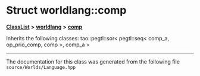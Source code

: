 

# Struct worldlang::comp



[**ClassList**](annotated.md) **>** [**worldlang**](namespaceworldlang.md) **>** [**comp**](structworldlang_1_1comp.md)








Inherits the following classes: tao::pegtl::sor< pegtl::seq< comp_a, op_prio_comp, comp >, comp_a >































































------------------------------
The documentation for this class was generated from the following file `source/Worlds/Language.hpp`

